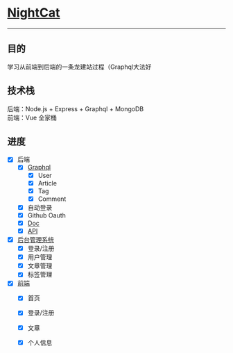 # [NightCat](https://nightcat.win/)

------

## 目的
学习从前端到后端的一条龙建站过程（Graphql大法好

## 技术栈
后端：Node.js + Express + Graphql + MongoDB<br>
前端：Vue 全家桶<br>

## 进度
- [x] 后端
  - [x] [Graphql](https://github.com/NightCatSama/NightCat/blob/master/graphQL/index.js)
    - [x] User
    - [x] Article
    - [x] Tag
    - [x] Comment
  - [x] 自动登录
  - [x] Github Oauth
  - [x] [Doc](https://github.com/NightCatSama/NightCat/blob/master/docs/user.md)
  - [x] [API](https://nightcat.win/api)
- [x] [后台管理系统](https://nightcat.win/admin)
  - [x] 登录/注册
  - [x] 用户管理
  - [x] 文章管理
  - [x] 标签管理
- [x] [前端](https://nightcat.win/)
  - [x] 首页
  - [x] 登录/注册
  - [x] 文章
  - [x] 个人信息

